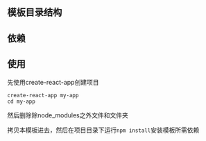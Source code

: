 ## 模板目录结构

## 依赖

## 使用
先使用create-react-app创建项目
```
create-react-app my-app
cd my-app
```
然后删除除node_modules之外文件和文件夹

拷贝本模板进去，然后在项目目录下运行`npm install`安装模板所需依赖
